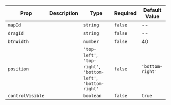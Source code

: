 | Prop             | Description | Type                                                           | Required | Default Value    |
| ---------------- | ----------- | -------------------------------------------------------------- | -------- | ---------------- |
| `mapId`          |             | `string`                                                       | `false`  | --               |
| `dragId`         |             | `string`                                                       | `false`  | --               |
| `btnWidth`       |             | `number`                                                       | `false`  | 40               |
| `position`       |             | `'top-left'`, `'top-right'`, `'bottom-left'`, `'bottom-right'` | `false`  | `'bottom-right'` |
| `controlVisible` |             | `boolean`                                                      | `false`  | `true`           |
